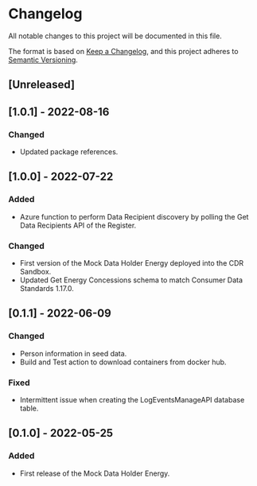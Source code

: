 # Changelog
All notable changes to this project will be documented in this file.

The format is based on [Keep a Changelog](https://keepachangelog.com/en/1.0.0/),
and this project adheres to [Semantic Versioning](https://semver.org/spec/v2.0.0.html).

## [Unreleased]

## [1.0.1] - 2022-08-16
### Changed
- Updated package references.

## [1.0.0] - 2022-07-22
### Added
- Azure function to perform Data Recipient discovery by polling the Get Data Recipients API of the Register.

### Changed
- First version of the Mock Data Holder Energy deployed into the CDR Sandbox.
- Updated Get Energy Concessions schema to match Consumer Data Standards 1.17.0.

## [0.1.1] - 2022-06-09
### Changed
- Person information in seed data.
- Build and Test action to download containers from docker hub.

### Fixed
- Intermittent issue when creating the LogEventsManageAPI database table.

## [0.1.0] - 2022-05-25

### Added
- First release of the Mock Data Holder Energy.
